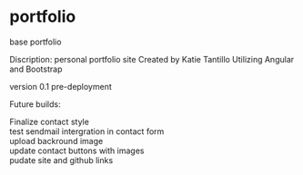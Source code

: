 # portfolio
base portfolio

Discription: personal portfolio site 
Created by Katie Tantillo
Utilizing Angular and Bootstrap

version 0.1 pre-deployment 

Future builds: 

Finalize contact style <br>
test sendmail intergration in contact form <br>
upload backround image <br>
update contact buttons with images <br> 
pudate site and github links <br>
